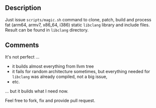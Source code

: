 ## Description

Just issue `scripts/magic.sh` command to clone, patch, build and process fat
(arm64, armv7, x86_64, i386) static `libclang` library and include files. Result can
be found in `libclang` directory.

## Comments

It's not perfect ...

* it builds almost everything from llvm tree
* it fails for random architecture sometimes, but everything needed for `libclang` was already compiled, not a big issue,
* etc.

... but it builds what I need now.

Feel free to fork, fix and provide pull request.